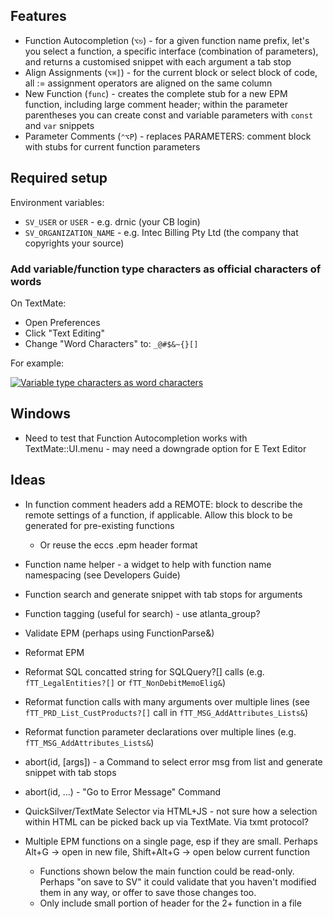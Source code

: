 
## Features

* Function Autocompletion (`⌥⎋`) - for a given function name prefix, let's you select a function, a specific interface (combination of parameters), and returns a customised snippet with each argument a tab stop
* Align Assignments (`⌥⌘]`) - for the current block or select block of code, all := assignment operators are aligned on the same column
* New Function (`func`) - creates the complete stub for a new EPM function, including large comment header; within the parameter parentheses you can create const and variable parameters with `const` and `var` snippets
* Parameter Comments (`⌃⌥P`) - replaces PARAMETERS: comment block with stubs for current function parameters

## Required setup

Environment variables:

* `SV_USER` or `USER` - e.g. drnic (your CB login)
* `SV_ORGANIZATION_NAME` - e.g. Intec Billing Pty Ltd (the company that copyrights your source)

### Add variable/function type characters as official characters of words

On TextMate:

* Open Preferences
* Click "Text Editing"
* Change "Word Characters" to: `_@#$&~{}[]`

For example:

<div class="thumbnail"><a href="http://skitch.com/drnic/1t3j/variable-type-characters-as-word-characters"><img src="http://img.skitch.com/20080805-ph62qqmbqghugeigsia272u5p9.preview.jpg" alt="Variable type characters as word characters" /></a></div>


## Windows

* Need to test that Function Autocompletion works with TextMate::UI.menu - may need a downgrade option for E Text Editor

## Ideas

* In function comment headers add a REMOTE: block to describe the remote settings of a function, if applicable. Allow this block to be generated for pre-existing functions
	* Or reuse the eccs .epm header format
* Function name helper - a widget to help with function name namespacing (see Developers Guide)
* Function search and generate snippet with tab stops for arguments
* Function tagging (useful for search) - use atlanta_group?
* Validate EPM (perhaps using FunctionParse&)
* Reformat EPM
* Reformat SQL concatted string for SQLQuery?[] calls (e.g. `fTT_LegalEntities?[]` or `fTT_NonDebitMemoElig&`)
* Reformat function calls with many arguments over multiple lines (see `fTT_PRD_List_CustProducts?[]` call in `fTT_MSG_AddAttributes_Lists&`)
* Reformat function parameter declarations over multiple lines (e.g. `fTT_MSG_AddAttributes_Lists&`)
* abort(id, [args]) - a Command to select error msg from list and generate snippet with tab stops
* abort(id, ...) - "Go to Error Message" Command

* QuickSilver/TextMate Selector via HTML+JS - not sure how a selection within HTML can be picked back up via TextMate. Via txmt protocol?

* Multiple EPM functions on a single page, esp if they are small. Perhaps Alt+G -> open in new file, Shift+Alt+G -> open below current function
	* Functions shown below the main function could be read-only. Perhaps "on save to SV" it could validate that you haven't modified them in any way, or offer to save those changes too.
	* Only include small portion of header for the 2+ function in a file

